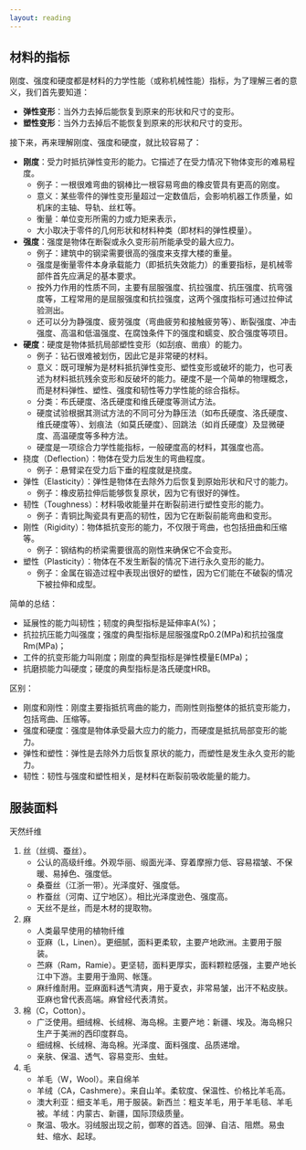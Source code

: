 ```yaml
---
layout: reading
---
```



## 材料的指标

刚度、强度和硬度都是材料的力学性能（或称机械性能）指标，为了理解三者的意义，我们首先要知道：
- **弹性变形**：当外力去掉后能恢复到原来的形状和尺寸的变形。
- **塑性变形**：当外力去掉后不能恢复到原来的形状和尺寸的变形。

接下来，再来理解刚度、强度和硬度，就比较容易了：
- **刚度**：受力时抵抗弹性变形的能力。它描述了在受力情况下物体变形的难易程度。
    - 例子：一根很难弯曲的钢棒比一根容易弯曲的橡皮管具有更高的刚度。
    - 意义：某些零件的弹性变形量超过一定数值后，会影响机器工作质量，如机床的主轴、导轨、丝杠等。
    - 衡量：单位变形所需的力或力矩来表示，
    - 大小取决于零件的几何形状和材料种类（即材料的弹性模量）。
- **强度**：强度是物体在断裂或永久变形前所能承受的最大应力。
    - 例子：建筑中的钢梁需要很高的强度来支撑大楼的重量。
    - 强度是衡量零件本身承载能力（即抵抗失效能力）的重要指标，是机械零部件首先应满足的基本要求。
    - 按外力作用的性质不同，主要有屈服强度、抗拉强度、抗压强度、抗弯强度等，工程常用的是屈服强度和抗拉强度，这两个强度指标可通过拉伸试验测出。
    - 还可以分为静强度、疲劳强度（弯曲疲劳和接触疲劳等）、断裂强度、冲击强度、高温和低温强度、在腐蚀条件下的强度和蠕变、胶合强度等项目。
- **硬度**：硬度是物体抵抗局部塑性变形（如刮痕、凿痕）的能力。
    - 例子：钻石很难被划伤，因此它是非常硬的材料。
    - 意义：既可理解为是材料抵抗弹性变形、塑性变形或破坏的能力，也可表述为材料抵抗残余变形和反破坏的能力。硬度不是一个简单的物理概念，而是材料弹性、塑性、强度和韧性等力学性能的综合指标。
    - 分类：布氏硬度、洛氏硬度和维氏硬度等测试方法。
    - 硬度试验根据其测试方法的不同可分为静压法（如布氏硬度、洛氏硬度、维氏硬度等）、划痕法（如莫氏硬度）、回跳法（如肖氏硬度）及显微硬度、高温硬度等多种方法。
    - 硬度是一项综合力学性能指标，一般硬度高的材料，其强度也高。
- 挠度（Deflection）：物体在受力后发生的弯曲程度。
    - 例子：悬臂梁在受力后下垂的程度就是挠度。
- 弹性（Elasticity）：弹性是物体在去除外力后恢复到原始形状和尺寸的能力。
    - 例子：橡皮筋拉伸后能够恢复原状，因为它有很好的弹性。
- 韧性（Toughness）：材料吸收能量并在断裂前进行塑性变形的能力。
    - 例子：青铜比陶瓷具有更高的韧性，因为它在断裂前能弯曲和变形。
- 刚性（Rigidity）：物体抵抗变形的能力，不仅限于弯曲，也包括扭曲和压缩等。
    - 例子：钢结构的桥梁需要很高的刚性来确保它不会变形。
- 塑性（Plasticity）：物体在不发生断裂的情况下进行永久变形的能力。
    - 例子：金属在锻造过程中表现出很好的塑性，因为它们能在不破裂的情况下被拉伸和成型。





简单的总结：
- 延展性的能力叫韧性；韧度的典型指标是延伸率A(%)；
- 抗拉抗压能力叫强度；强度的典型指标是屈服强度Rp0.2(MPa)和抗拉强度Rm(MPa)；
- 工件的抗变形能力叫刚度；刚度的典型指标是弹性模量E(MPa)；
- 抗磨损能力叫硬度；硬度的典型指标是洛氏硬度HRB。

区别：
- 刚度和刚性：刚度主要指抵抗弯曲的能力，而刚性则指整体的抵抗变形能力，包括弯曲、压缩等。
- 强度和硬度：强度是物体承受最大应力的能力，而硬度是抵抗局部变形的能力。
- 弹性和塑性：弹性是去除外力后恢复原状的能力，而塑性是发生永久变形的能力。
- 韧性：韧性与强度和塑性相关，是材料在断裂前吸收能量的能力。







## 服装面料

天然纤维
1. 丝（丝绸、蚕丝）。
    - 公认的高级纤维。外观华丽、缎面光泽、穿着摩擦力低、容易褶皱、不保暖、易掉色、强度低。
    - 桑蚕丝（江浙一带）。光泽度好、强度低。
    - 柞蚕丝（河南、辽宁地区）。相比光泽度逊色、强度高。
    - 天丝不是丝，而是木材的提取物。
2. 麻
    - 人类最早使用的植物纤维
    - 亚麻（L，Linen）。更细腻，面料更柔软，主要产地欧洲。主要用于服装。
    - 苎麻（Ram，Ramie）。更坚韧，面料更厚实，面料颗粒感强，主要产地长江中下游。主要用于渔网、帐篷。
    - 麻纤维耐用。亚麻面料透气清爽，用于夏衣，非常易皱，出汗不粘皮肤。亚麻也曾代表高端。麻曾经代表清贫。
3. 棉（C，Cotton）。
    - 广泛使用。细绒棉、长绒棉、海岛棉。主要产地：新疆、埃及。海岛棉只生产于美洲的西印度群岛。
    - 细绒棉、长绒棉、海岛棉。光泽度、面料强度、品质递增。
    - 亲肤、保温、透气、容易变形、虫蛀。
4. 毛
    - 羊毛（W，Wool）。来自绵羊
    - 羊绒（CA，Cashmere）。来自山羊。柔软度、保温性、价格比羊毛高。
    - 澳大利亚：细支羊毛，用于服装。新西兰：粗支羊毛，用于羊毛毯、羊毛被。羊绒：内蒙古、新疆，国际顶级质量。
    - 聚温、吸水。羽绒服出现之前，御寒的首选。回弹、自洁、阻燃。易虫蛀、缩水、起球。
